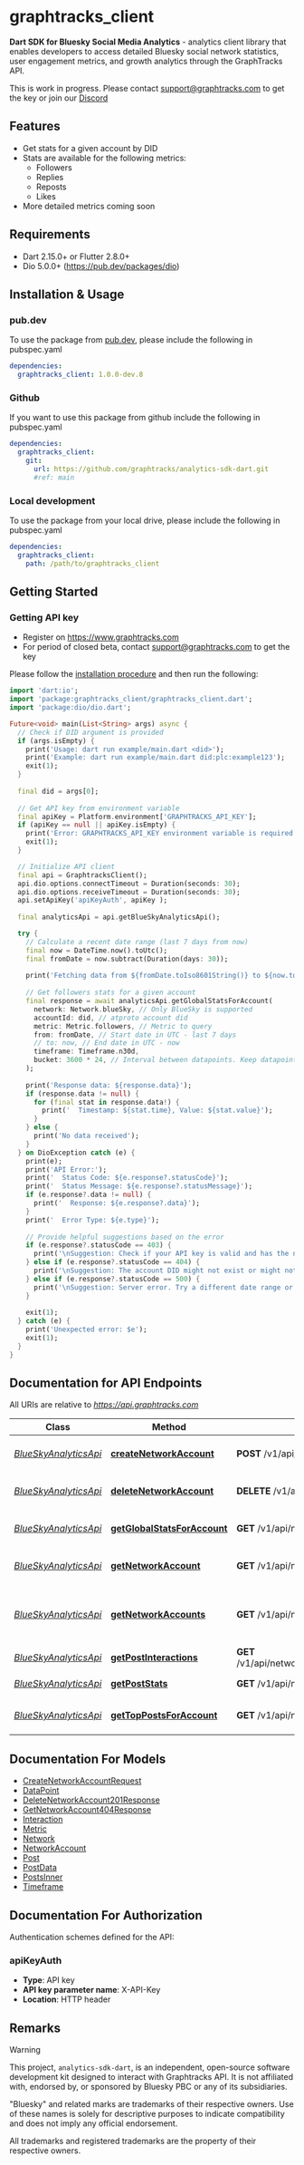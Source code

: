 # graphtracks_client

**Dart SDK for Bluesky Social Media Analytics** - analytics client library that enables developers to access detailed Bluesky social network statistics, user engagement metrics, and growth analytics through the GraphTracks API.

This is work in progress. Please contact support@graphtracks.com to get the key or join our [Discord](https://discord.gg/6ghZTfhW9s)


## Features

* Get stats for a given account by DID 
* Stats are available for the following metrics:
    * Followers
    * Replies
    * Reposts
    * Likes
* More detailed metrics coming soon

## Requirements

* Dart 2.15.0+ or Flutter 2.8.0+
* Dio 5.0.0+ (https://pub.dev/packages/dio)

## Installation & Usage

### pub.dev
To use the package from [pub.dev](https://pub.dev), please include the following in pubspec.yaml
```yaml
dependencies:
  graphtracks_client: 1.0.0-dev.8
```

### Github
If you want to use this package from github include the following in pubspec.yaml
```yaml
dependencies:
  graphtracks_client:
    git:
      url: https://github.com/graphtracks/analytics-sdk-dart.git
      #ref: main
```

### Local development
To use the package from your local drive, please include the following in pubspec.yaml
```yaml
dependencies:
  graphtracks_client:
    path: /path/to/graphtracks_client
```
## Getting Started

### Getting API key

- Register on https://www.graphtracks.com
- For period of closed beta, contact support@graphtracks.com to get the key

Please follow the [installation procedure](#installation--usage) and then run the following:

```dart
import 'dart:io';
import 'package:graphtracks_client/graphtracks_client.dart';
import 'package:dio/dio.dart';

Future<void> main(List<String> args) async {
  // Check if DID argument is provided
  if (args.isEmpty) {
    print('Usage: dart run example/main.dart <did>');
    print('Example: dart run example/main.dart did:plc:example123');
    exit(1);
  }
  
  final did = args[0];
  
  // Get API key from environment variable
  final apiKey = Platform.environment['GRAPHTRACKS_API_KEY'];
  if (apiKey == null || apiKey.isEmpty) {
    print('Error: GRAPHTRACKS_API_KEY environment variable is required');
    exit(1);
  }

  // Initialize API client
  final api = GraphtracksClient();
  api.dio.options.connectTimeout = Duration(seconds: 30);
  api.dio.options.receiveTimeout = Duration(seconds: 30);
  api.setApiKey('apiKeyAuth', apiKey );
  
  final analyticsApi = api.getBlueSkyAnalyticsApi();

  try {
    // Calculate a recent date range (last 7 days from now)
    final now = DateTime.now().toUtc();
    final fromDate = now.subtract(Duration(days: 30));
    
    print('Fetching data from ${fromDate.toIso8601String()} to ${now.toIso8601String()}');
    
    // Get followers stats for a given account
    final response = await analyticsApi.getGlobalStatsForAccount(
      network: Network.blueSky, // Only BlueSky is supported
      accountId: did, // atproto account did
      metric: Metric.followers, // Metric to query
      from: fromDate, // Start date in UTC - last 7 days
      // to: now, // End date in UTC - now
      timeframe: Timeframe.n30d,
      bucket: 3600 * 24, // Interval between datapoints. Keep datapoints count low for UX and performance
    );
    
    print('Response data: ${response.data}');
    if (response.data != null) {
      for (final stat in response.data!) {
        print('  Timestamp: ${stat.time}, Value: ${stat.value}');
      }
    } else {
      print('No data received');
    }
  } on DioException catch (e) {
    print(e);
    print('API Error:');
    print('  Status Code: ${e.response?.statusCode}');
    print('  Status Message: ${e.response?.statusMessage}');
    if (e.response?.data != null) {
      print('  Response: ${e.response?.data}');
    }
    print('  Error Type: ${e.type}');
    
    // Provide helpful suggestions based on the error
    if (e.response?.statusCode == 403) {
      print('\nSuggestion: Check if your API key is valid and has the necessary permissions.');
    } else if (e.response?.statusCode == 404) {
      print('\nSuggestion: The account DID might not exist or might not be supported.');
    } else if (e.response?.statusCode == 500) {
      print('\nSuggestion: Server error. Try a different date range or check if the service is operational.');
    }
    
    exit(1);
  } catch (e) {
    print('Unexpected error: $e');
    exit(1);
  }
}

```


## Documentation for API Endpoints

All URIs are relative to *https://api.graphtracks.com*

Class | Method | HTTP request | Description
------------ | ------------- | ------------- | -------------
[*BlueSkyAnalyticsApi*](doc/BlueSkyAnalyticsApi.md) | [**createNetworkAccount**](doc/BlueSkyAnalyticsApi.md#createnetworkaccount) | **POST** /v1/api/networks/account | Create a network account
[*BlueSkyAnalyticsApi*](doc/BlueSkyAnalyticsApi.md) | [**deleteNetworkAccount**](doc/BlueSkyAnalyticsApi.md#deletenetworkaccount) | **DELETE** /v1/api/networks/accounts/{account_id} | Delete a network account
[*BlueSkyAnalyticsApi*](doc/BlueSkyAnalyticsApi.md) | [**getGlobalStatsForAccount**](doc/BlueSkyAnalyticsApi.md#getglobalstatsforaccount) | **GET** /v1/api/networks/{network}/accounts/{account_id}/stats/{metric} | Growth rate statistics for account
[*BlueSkyAnalyticsApi*](doc/BlueSkyAnalyticsApi.md) | [**getNetworkAccount**](doc/BlueSkyAnalyticsApi.md#getnetworkaccount) | **GET** /v1/api/networks/accounts/{account_id} | Get a network account
[*BlueSkyAnalyticsApi*](doc/BlueSkyAnalyticsApi.md) | [**getNetworkAccounts**](doc/BlueSkyAnalyticsApi.md#getnetworkaccounts) | **GET** /v1/api/networks/accounts | Get network accounts for current user
[*BlueSkyAnalyticsApi*](doc/BlueSkyAnalyticsApi.md) | [**getPostInteractions**](doc/BlueSkyAnalyticsApi.md#getpostinteractions) | **GET** /v1/api/networks/{network}/accounts/{account_id}/posts/{post_id}/interactions/{metric} | Get post interactions
[*BlueSkyAnalyticsApi*](doc/BlueSkyAnalyticsApi.md) | [**getPostStats**](doc/BlueSkyAnalyticsApi.md#getpoststats) | **GET** /v1/api/networks/{network}/accounts/{account_id}/posts/{post_id}/stats | Get post statistics
[*BlueSkyAnalyticsApi*](doc/BlueSkyAnalyticsApi.md) | [**getTopPostsForAccount**](doc/BlueSkyAnalyticsApi.md#gettoppostsforaccount) | **GET** /v1/api/networks/{network}/accounts/{account_id}/top-posts | Get top posts for an account


## Documentation For Models

 - [CreateNetworkAccountRequest](doc/CreateNetworkAccountRequest.md)
 - [DataPoint](doc/DataPoint.md)
 - [DeleteNetworkAccount201Response](doc/DeleteNetworkAccount201Response.md)
 - [GetNetworkAccount404Response](doc/GetNetworkAccount404Response.md)
 - [Interaction](doc/Interaction.md)
 - [Metric](doc/Metric.md)
 - [Network](doc/Network.md)
 - [NetworkAccount](doc/NetworkAccount.md)
 - [Post](doc/Post.md)
 - [PostData](doc/PostData.md)
 - [PostsInner](doc/PostsInner.md)
 - [Timeframe](doc/Timeframe.md)


## Documentation For Authorization


Authentication schemes defined for the API:
### apiKeyAuth

- **Type**: API key
- **API key parameter name**: X-API-Key
- **Location**: HTTP header


## Remarks

> [!WARNING]
> This project, `analytics-sdk-dart`, is an independent, open-source software development kit designed to interact with Graphtracks API. It is not affiliated with, endorsed by, or sponsored by Bluesky PBC or any of its subsidiaries.
>
> "Bluesky" and related marks are trademarks of their respective owners. Use of these names is solely for descriptive purposes to indicate compatibility and does not imply any official endorsement.
>
> All trademarks and registered trademarks are the property of their respective owners.
